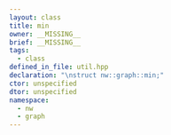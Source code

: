 ```yaml
---
layout: class
title: min
owner: __MISSING__
brief: __MISSING__
tags:
  - class
defined_in_file: util.hpp
declaration: "\nstruct nw::graph::min;"
ctor: unspecified
dtor: unspecified
namespace:
  - nw
  - graph
---
```


```{index}  min
```

